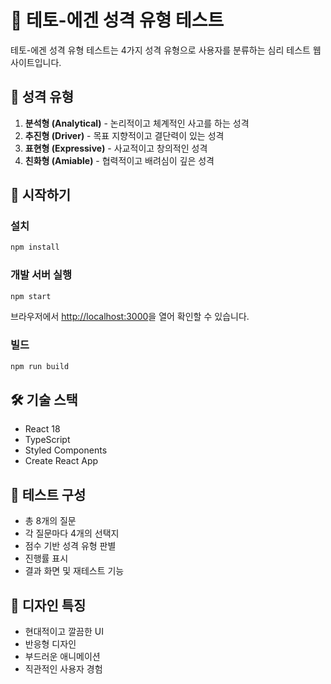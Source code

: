 # 🧠 테토-에겐 성격 유형 테스트

테토-에겐 성격 유형 테스트는 4가지 성격 유형으로 사용자를 분류하는 심리 테스트 웹사이트입니다.

## 🎯 성격 유형

1. **분석형 (Analytical)** - 논리적이고 체계적인 사고를 하는 성격
2. **추진형 (Driver)** - 목표 지향적이고 결단력이 있는 성격
3. **표현형 (Expressive)** - 사교적이고 창의적인 성격
4. **친화형 (Amiable)** - 협력적이고 배려심이 깊은 성격

## 🚀 시작하기

### 설치

```bash
npm install
```

### 개발 서버 실행

```bash
npm start
```

브라우저에서 [http://localhost:3000](http://localhost:3000)을 열어 확인할 수 있습니다.

### 빌드

```bash
npm run build
```

## 🛠 기술 스택

- React 18
- TypeScript
- Styled Components
- Create React App

## 📝 테스트 구성

- 총 8개의 질문
- 각 질문마다 4개의 선택지
- 점수 기반 성격 유형 판별
- 진행률 표시
- 결과 화면 및 재테스트 기능

## 🎨 디자인 특징

- 현대적이고 깔끔한 UI
- 반응형 디자인
- 부드러운 애니메이션
- 직관적인 사용자 경험

